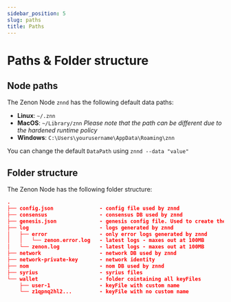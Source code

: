 ```yaml
---
sidebar_position: 5
slug: paths
title: Paths
---
```





# Paths & Folder structure

## Node paths
The Zenon Node `znnd` has the following default data paths:

- **Linux**: `~/.znn`
- **MacOS**: `~/Library/znn` *Please note that the path can be different due to the hardened runtime policy*
- **Windows**: `C:\Users\yourusername\AppData\Roaming\znn`

You can change the default `DataPath` using `znnd --data "value"`

## Folder structure
The Zenon Node has the following folder structure:

```json
.
├── config.json               - config file used by znnd 
├── consensus                 - consensus DB used by znnd
├── genesis.json              - genesis config file. Used to create the genesis Momentum
├── log                       - logs generated by znnd
│   ├── error                 - only error logs generated by znnd
│   │   └── zenon.error.log   - latest logs - maxes out at 100MB
│   └── zenon.log             - latest logs - maxes out at 100MB
├── network                   - network DB used by znnd
├── network-private-key       - network identity
├── nom                       - nom DB used by znnd
├── syrius                    - syrius files
└── wallet                    - folder cointaining all keyFiles
    ├── user-1                - keyFile with custom name
    └── z1qpnq2hl2...         - keyFile with no custom name
```